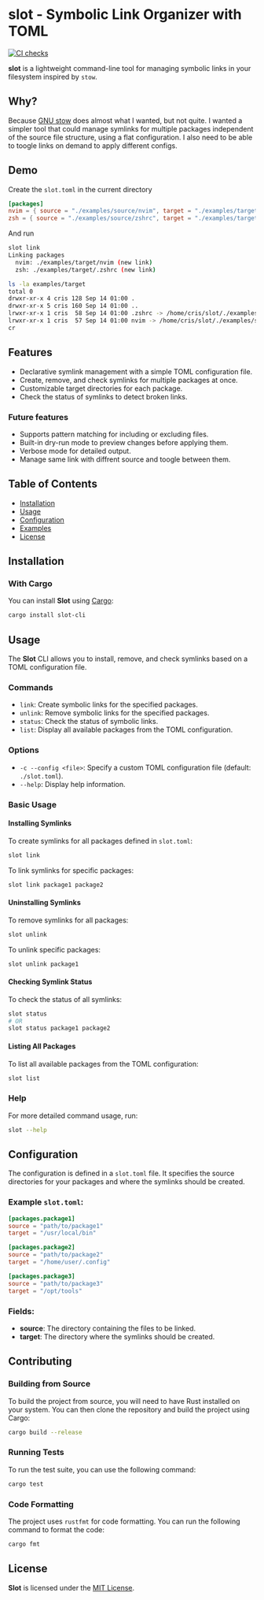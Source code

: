 # slot - Symbolic Link Organizer with TOML

[![CI checks](https://github.com/cristianoliveira/slot/actions/workflows/on-push.yml/badge.svg)](https://github.com/cristianoliveira/slot/actions/workflows/on-push.yml)

**slot** is a lightweight command-line tool for managing symbolic links in your filesystem inspired by `stow`. 

## Why?

Because [GNU stow](https://www.gnu.org/software/stow/) does almost what I wanted, but not quite. I wanted a simpler tool that could manage symlinks for multiple packages independent of the source file structure, using a flat configuration. I also need to be able to toogle links on demand to apply different configs.

## Demo

Create the `slot.toml` in the current directory
```toml
[packages]
nvim = { source = "./examples/source/nvim", target = "./examples/target/nvim" }
zsh = { source = "./examples/source/zshrc", target = "./examples/target/.zshrc" }
```
And run
```bash
slot link
Linking packages
  nvim: ./examples/target/nvim (new link)
  zsh: ./examples/target/.zshrc (new link)

ls -la examples/target                                                                                                                                                     [1:00:35]
total 0
drwxr-xr-x 4 cris 128 Sep 14 01:00 .
drwxr-xr-x 5 cris 160 Sep 14 01:00 ..
lrwxr-xr-x 1 cris  58 Sep 14 01:00 .zshrc -> /home/cris/slot/./examples/source/zshrc
lrwxr-xr-x 1 cris  57 Sep 14 01:00 nvim -> /home/cris/slot/./examples/source/nvim
cr
```

## Features

- Declarative symlink management with a simple TOML configuration file.
- Create, remove, and check symlinks for multiple packages at once.
- Customizable target directories for each package.
- Check the status of symlinks to detect broken links.

### Future features
- Supports pattern matching for including or excluding files.
- Built-in dry-run mode to preview changes before applying them.
- Verbose mode for detailed output.
- Manage same link with diffrent source and toogle between them.

## Table of Contents

- [Installation](#installation)
- [Usage](#usage)
- [Configuration](#configuration)
- [Examples](#examples)
- [License](#license)

## Installation

### With Cargo

You can install **Slot** using [Cargo](https://doc.rust-lang.org/cargo/):

```bash
cargo install slot-cli
```

## Usage

The **Slot** CLI allows you to install, remove, and check symlinks based on a TOML configuration file.

### Commands

- `link`: Create symbolic links for the specified packages.
- `unlink`: Remove symbolic links for the specified packages.
- `status`: Check the status of symbolic links.
- `list`: Display all available packages from the TOML configuration.

### Options

- `-c --config <file>`: Specify a custom TOML configuration file (default: `./slot.toml`).
- `--help`: Display help information.

### Basic Usage

#### Installing Symlinks

To create symlinks for all packages defined in `slot.toml`:

```bash
slot link
```

To link symlinks for specific packages:

```bash
slot link package1 package2
```

#### Uninstalling Symlinks

To remove symlinks for all packages:

```bash
slot unlink
```

To unlink specific packages:

```bash
slot unlink package1
```

#### Checking Symlink Status

To check the status of all symlinks:

```bash
slot status
# OR
slot status package1 package2
```

#### Listing All Packages

To list all available packages from the TOML configuration:

```bash
slot list
```

### Help

For more detailed command usage, run:

```bash
slot --help
```

## Configuration

The configuration is defined in a `slot.toml` file. It specifies the source directories for your packages and where the symlinks should be created.

### Example `slot.toml`:

```toml
[packages.package1]
source = "path/to/package1"
target = "/usr/local/bin"

[packages.package2]
source = "path/to/package2"
target = "/home/user/.config"

[packages.package3]
source = "path/to/package3"
target = "/opt/tools"
```

### Fields:

- **source**: The directory containing the files to be linked.
- **target**: The directory where the symlinks should be created.

## Contributing

### Building from Source

To build the project from source, you will need to have Rust installed on your system. You can then clone the repository and build the project using Cargo:

```bash
cargo build --release
```

### Running Tests

To run the test suite, you can use the following command:

```bash
cargo test
```

### Code Formatting

The project uses `rustfmt` for code formatting. You can run the following command to format the code:

```bash
cargo fmt
```

## License

**Slot** is licensed under the [MIT License](LICENSE).

